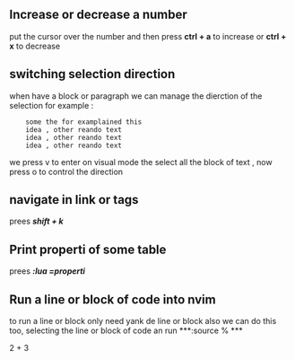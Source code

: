 ## Increase or decrease a number
put the cursor over the number and then press
**ctrl + a** to increase or **ctrl + x** to decrease

## switching selection direction
when have a block or paragraph we can manage 
the dierction of the selection for example :
```
    some the for examplained this
    idea , other reando text 
    idea , other reando text 
    idea , other reando text 
```
we press v to enter on visual mode the select all the block
of text , now press o to control the direction

## navigate in link or tags
prees ***shift + k*** 

## Print properti of some table 
prees ***:lua =properti***

## Run a line or block of code into nvim
to run a line or block only need yank de line or block also we can do this too, selecting the line or block of code
an run ***:source % ***

2 + 3
